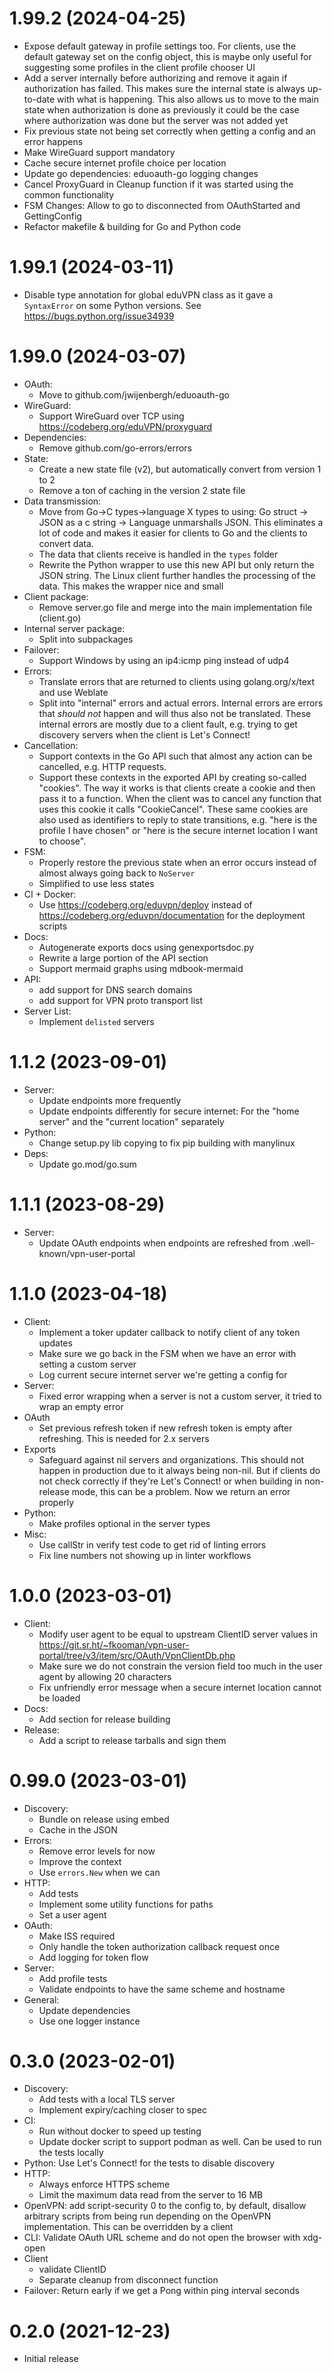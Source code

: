 # 1.99.2 (2024-04-25)
* Expose default gateway in profile settings too. For clients, use the default gateway set on the config object, this is maybe only useful for suggesting some profiles in the client profile chooser UI
* Add a server internally before authorizing and remove it again if authorization has failed. This makes sure the internal state is always up-to-date with what is happening. This also allows us to move to the main state when authorization is done as previously it could be the case where authorization was done but the server was not added yet
* Fix previous state not being set correctly when getting a config and an error happens
* Make WireGuard support mandatory
* Cache secure internet profile choice per location
* Update go dependencies: eduoauth-go logging changes
* Cancel ProxyGuard in Cleanup function if it was started using the common functionality
* FSM Changes: Allow to go to disconnected from OAuthStarted and GettingConfig
* Refactor makefile & building for Go and Python code

# 1.99.1 (2024-03-11)
* Disable type annotation for global eduVPN class as it gave a `SyntaxError` on some Python versions. See https://bugs.python.org/issue34939

# 1.99.0 (2024-03-07)
* OAuth:
    - Move to github.com/jwijenbergh/eduoauth-go
* WireGuard:
    - Support WireGuard over TCP using https://codeberg.org/eduVPN/proxyguard
* Dependencies:
    - Remove github.com/go-errors/errors
* State:
    - Create a new state file (v2), but automatically convert from version 1 to 2
    - Remove a ton of caching in the version 2 state file
* Data transmission:
    - Move from Go->C types->language X types to using: Go struct -> JSON as a c string -> Language unmarshalls JSON. This eliminates a lot of code and makes it easier for clients to Go and the clients to convert data.
	- The data that clients receive is handled in the `types` folder
	- Rewrite the Python wrapper to use this new API but only return the JSON string. The Linux client further handles the processing of the data. This makes the wrapper nice and small
* Client package:
    - Remove server.go file and merge into the main implementation file (client.go)
* Internal server package:
    - Split into subpackages
* Failover:
    - Support Windows by using an ip4:icmp ping instead of udp4
* Errors:
    - Translate errors that are returned to clients using golang.org/x/text and use Weblate
    - Split into "internal" errors and actual errors. Internal errors are errors that *should not* happen and will thus also not be translated. These internal errors are mostly due to a client fault, e.g. trying to get discovery servers when the client is Let's Connect!
* Cancellation:
    - Support contexts in the Go API such that almost any action can be cancelled, e.g. HTTP requests.
    - Support these contexts in the exported API by creating so-called "cookies". The way it works is that clients create a cookie and then pass it to a function. When the client was to cancel any function that uses this cookie it calls "CookieCancel". These same cookies are also used as identifiers to reply to state transitions, e.g. "here is the profile I have chosen" or "here is the secure internet location I want to choose".
* FSM:
    - Properly restore the previous state when an error occurs instead of almost always going back to `NoServer`
    - Simplified to use less states
* CI + Docker:
    - Use https://codeberg.org/eduvpn/deploy instead of https://codeberg.org/eduvpn/documentation for the deployment scripts
* Docs:
    - Autogenerate exports docs using genexportsdoc.py
    - Rewrite a large portion of the API section
    - Support mermaid graphs using mdbook-mermaid
* API:
    - add support for DNS search domains
    - add support for VPN proto transport list
* Server List:
    - Implement `delisted` servers

# 1.1.2 (2023-09-01)
* Server:
    - Update endpoints more frequently
    - Update endpoints differently for secure internet: For the "home server" and the "current location" separately
* Python:
    - Change setup.py lib copying to fix pip building with manylinux
* Deps:
    - Update go.mod/go.sum

# 1.1.1 (2023-08-29)
* Server:
    - Update OAuth endpoints when endpoints are refreshed from .well-known/vpn-user-portal

# 1.1.0 (2023-04-18)
* Client:
    - Implement a toker updater callback to notify client of any token updates
    - Make sure we go back in the FSM when we have an error with setting a custom server
    - Log current secure internet server we're getting a config for
* Server:
    - Fixed error wrapping when a server is not a custom server, it tried to wrap an empty error
* OAuth
    - Set previous refresh token if new refresh token is empty after refreshing. This is needed for 2.x servers
* Exports
    - Safeguard against nil servers and organizations. This should not happen in production due to it always being non-nil. But if clients do not check correctly if they're Let's Connect! or when building in non-release mode, this can be a problem. Now we return an error properly
* Python:
    - Make profiles optional in the server types
* Misc:
    - Use callStr in verify test code to get rid of linting errors
    - Fix line numbers not showing up in linter workflows

# 1.0.0 (2023-03-01)
* Client:
    - Modify user agent to be equal to upstream ClientID server values in https://git.sr.ht/~fkooman/vpn-user-portal/tree/v3/item/src/OAuth/VpnClientDb.php
	- Make sure we do not constrain the version field too much in the user agent by allowing 20 characters
	- Fix unfriendly error message when a secure internet location cannot be loaded
* Docs:
    - Add section for release building
* Release:
    - Add a script to release tarballs and sign them

# 0.99.0 (2023-03-01)
* Discovery:
    - Bundle on release using embed
    - Cache in the JSON
* Errors:
    - Remove error levels for now
    - Improve the context
    - Use `errors.New` when we can
* HTTP:
	- Add tests
    - Implement some utility functions for paths
    - Set a user agent
* OAuth:
    - Make ISS required
    - Only handle the token authorization callback request once
    - Add logging for token flow
* Server:
    - Add profile tests
    - Validate endpoints to have the same scheme and hostname
* General:
    - Update dependencies
    - Use one logger instance

# 0.3.0 (2023-02-01)
* Discovery:
    - Add tests with a local TLS server
    - Implement expiry/caching closer to spec
* CI:
    - Run without docker to speed up testing
    - Update docker script to support podman as well. Can be used to run the tests locally
* Python: Use Let's Connect! for the tests to disable discovery
* HTTP:
    - Always enforce HTTPS scheme
    - Limit the maximum data read from the server to 16 MB
* OpenVPN: add script-security 0 to the config to, by default, disallow arbitrary scripts from being run depending on the OpenVPN implementation. This can be overridden by a client
* CLI: Validate OAuth URL scheme and do not open the browser with xdg-open
* Client
    - validate ClientID
    - Separate cleanup from disconnect function
* Failover: Return early if we get a Pong within ping interval seconds

# 0.2.0 (2021-12-23)
* Initial release
